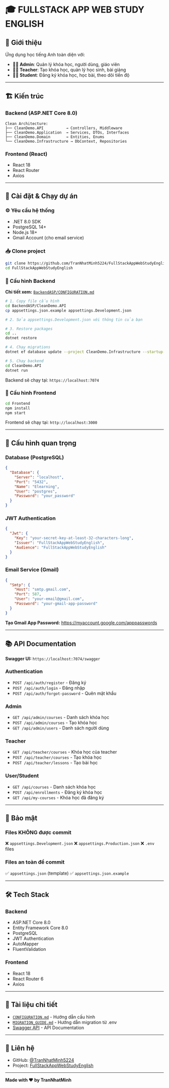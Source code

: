 # 🎓 FULLSTACK APP WEB STUDY ENGLISH

## 📖 Giới thiệu

Ứng dụng học tiếng Anh toàn diện với:
- 👨‍💼 **Admin**: Quản lý khóa học, người dùng, giáo viên
- 👨‍🏫 **Teacher**: Tạo khóa học, quản lý học sinh, bài giảng
- 👨‍🎓 **Student**: Đăng ký khóa học, học bài, theo dõi tiến độ

---

## 🏗️ Kiến trúc

### Backend (ASP.NET Core 8.0)
```
Clean Architecture:
├── CleanDemo.API          → Controllers, Middleware
├── CleanDemo.Application  → Services, DTOs, Interfaces
├── CleanDemo.Domain       → Entities, Enums
└── CleanDemo.Infrastructure → DbContext, Repositories
```

### Frontend (React)
- React 18
- React Router
- Axios

---

## 🚀 Cài đặt & Chạy dự án

### ⚙️ Yêu cầu hệ thống
- .NET 8.0 SDK
- PostgreSQL 14+
- Node.js 18+
- Gmail Account (cho email service)

### 📥 Clone project
```bash
git clone https://github.com/TranNhatMinh5224/FullStackAppWebStudyEnglish.git
cd FullStackAppWebStudyEnglish
```

### 🔧 Cấu hình Backend

**Chi tiết xem:** [`BackendASP/CONFIGURATION.md`](BackendASP/CONFIGURATION.md)

```bash
# 1. Copy file cấu hình
cd BackendASP/CleanDemo.API
cp appsettings.json.example appsettings.Development.json

# 2. Sửa appsettings.Development.json với thông tin của bạn

# 3. Restore packages
cd ..
dotnet restore

# 4. Chạy migrations
dotnet ef database update --project CleanDemo.Infrastructure --startup-project CleanDemo.API

# 5. Chạy backend
cd CleanDemo.API
dotnet run
```

Backend sẽ chạy tại: `https://localhost:7074`

### 🎨 Cấu hình Frontend

```bash
cd Frontend
npm install
npm start
```

Frontend sẽ chạy tại: `http://localhost:3000`

---

## 🔑 Cấu hình quan trọng

### Database (PostgreSQL)
```json
{
  "Database": {
    "Server": "localhost",
    "Port": "5432",
    "Name": "Elearning",
    "User": "postgres",
    "Password": "your_password"
  }
}
```

### JWT Authentication
```json
{
  "Jwt": {
    "Key": "your-secret-key-at-least-32-characters-long",
    "Issuer": "FullStackAppWebStudyEnglish",
    "Audience": "FullStackAppWebStudyEnglish"
  }
}
```

### Email Service (Gmail)
```json
{
  "Smtp": {
    "Host": "smtp.gmail.com",
    "Port": 587,
    "User": "your-email@gmail.com",
    "Password": "your-gmail-app-password"
  }
}
```

**Tạo Gmail App Password:** https://myaccount.google.com/apppasswords

---

## 📚 API Documentation

**Swagger UI:** `https://localhost:7074/swagger`

### Authentication
- `POST /api/auth/register` - Đăng ký
- `POST /api/auth/login` - Đăng nhập
- `POST /api/auth/forgot-password` - Quên mật khẩu

### Admin
- `GET /api/admin/courses` - Danh sách khóa học
- `POST /api/admin/courses` - Tạo khóa học
- `GET /api/admin/users` - Danh sách người dùng

### Teacher
- `GET /api/teacher/courses` - Khóa học của teacher
- `POST /api/teacher/courses` - Tạo khóa học
- `POST /api/teacher/lessons` - Tạo bài học

### User/Student
- `GET /api/courses` - Danh sách khóa học
- `POST /api/enrollments` - Đăng ký khóa học
- `GET /api/my-courses` - Khóa học đã đăng ký

---

## 🔐 Bảo mật

### Files KHÔNG được commit
❌ `appsettings.Development.json`
❌ `appsettings.Production.json`
❌ `.env` files

### Files an toàn để commit
✅ `appsettings.json` (template)
✅ `appsettings.json.example`

---

## 🛠️ Tech Stack

### Backend
- ASP.NET Core 8.0
- Entity Framework Core 8.0
- PostgreSQL
- JWT Authentication
- AutoMapper
- FluentValidation

### Frontend
- React 18
- React Router 6
- Axios

---

## 📁 Tài liệu chi tiết

- [`CONFIGURATION.md`](BackendASP/CONFIGURATION.md) - Hướng dẫn cấu hình
- [`MIGRATION_GUIDE.md`](BackendASP/MIGRATION_GUIDE.md) - Hướng dẫn migration từ .env
- [Swagger API](https://localhost:7074/swagger) - API Documentation

---

## 📧 Liên hệ

- GitHub: [@TranNhatMinh5224](https://github.com/TranNhatMinh5224)
- Project: [FullStackAppWebStudyEnglish](https://github.com/TranNhatMinh5224/FullStackAppWebStudyEnglish)

---

**Made with ❤️ by TranNhatMinh**
